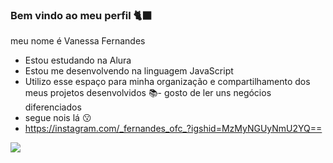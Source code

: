 ### Bem vindo ao meu perfil 🐈‍⬛

meu nome é Vanessa Fernandes

- Estou estudando na Alura
- Estou me desenvolvendo na linguagem JavaScript
- Utilizo esse espaço para minha organização e compartilhamento dos meus projetos desenvolvidos
📚- gosto de ler uns negócios diferenciados
- segue nois lá 😗
- https://instagram.com/_fernandes_ofc_?igshid=MzMyNGUyNmU2YQ==

![](https://media.tenor.com/msa2F_fEUewAAAAC/kenjaku.gif)  

